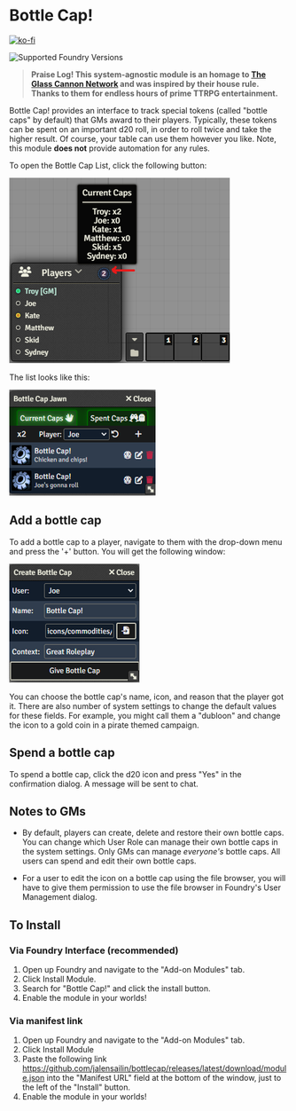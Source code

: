 # Bottle Cap!

[![ko-fi](https://ko-fi.com/img/githubbutton_sm.svg)](https://ko-fi.com/W7W3QKE3Q)

![Supported Foundry Versions](https://img.shields.io/endpoint?url=https%3A%2F%2Ffoundryshields.com%2Fversion%3Fstyle%3Dplastic%26url%3Dhttps%3A%2F%2Fraw.githubusercontent.com%2Fjalensailin%2Fbottlecap%2Fmain%2Fmodule.json)

> **Praise Log! This system-agnostic module is an homage to [The Glass Cannon Network](https://www.glasscannonnetwork.com/) and was inspired by their house rule. Thanks to them for endless hours of prime TTRPG entertainment.**

Bottle Cap! provides an interface to track special tokens (called "bottle caps" by default) that GMs award to their players. Typically, these tokens can be spent on an important d20 roll, in order to roll twice and take the higher result. Of course, your table can use them however you like. Note, this module **does not** provide automation for any rules.

To open the Bottle Cap List, click the following button:

![Bottle Cap Button](./assets/readme/bottlecap-button.png)

The list looks like this:

![Bottle Cap Jawn](./assets/readme/bottlecap-jawn.png)

## Add a bottle cap

To add a bottle cap to a player, navigate to them with the drop-down menu and press the '+' button. You will get the following window:

![Bottle Cap Config](./assets/readme/bottlecap-config.png)

You can choose the bottle cap's name, icon, and reason that the player got it. There are also number of system settings to change the default values for these fields. For example, you might call them a "dubloon" and change the icon to a gold coin in a pirate themed campaign.

## Spend a bottle cap

To spend a bottle cap, click the d20 icon and press "Yes" in the confirmation dialog. A message will be sent to chat.

## Notes to GMs

- By default, players can create, delete and restore their own bottle caps. You can change which User Role can manage their own bottle caps in the system settings. Only GMs can manage _everyone's_ bottle caps. All users can spend and edit their own bottle caps.

- For a user to edit the icon on a bottle cap using the file browser, you will have to give them permission to use the file browser in Foundry's User Management dialog.

## To Install

### Via Foundry Interface (recommended)

1. Open up Foundry and navigate to the "Add-on Modules" tab.
2. Click Install Module.
3. Search for "Bottle Cap!" and click the install button.
4. Enable the module in your worlds!

### Via manifest link

1. Open up Foundry and navigate to the "Add-on Modules" tab.
2. Click Install Module
3. Paste the following link <https://github.com/jalensailin/bottlecap/releases/latest/download/module.json> into the "Manifest URL" field at the bottom of the window, just to the left of the "Install" button.
4. Enable the module in your worlds!
